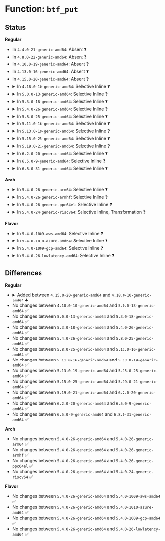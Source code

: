 # Function: <code>btf_put</code>

## Status
<b>Regular</b>
<ul>
<li>
In <code>4.4.0-21-generic-amd64</code>: Absent ❓
</li>
<li>
In <code>4.8.0-22-generic-amd64</code>: Absent ❓
</li>
<li>
In <code>4.10.0-19-generic-amd64</code>: Absent ❓
</li>
<li>
In <code>4.13.0-16-generic-amd64</code>: Absent ❓
</li>
<li>
In <code>4.15.0-20-generic-amd64</code>: Absent ❓
</li>
<li>
<details>
<summary>In <code>4.18.0-10-generic-amd64</code>: Selective Inline ❓</summary>

```c
void btf_put(struct btf * btf)
```

```json
{
  "name": "btf_put",
  "collision_type": "Unique Global",
  "inline_type": "Selective",
  "funcs": [
    {
      "addr": 18446744071580712416,
      "name": "btf_put",
      "external": true,
      "loc": "kernel/bpf/btf.c:684",
      "file": "kernel/bpf/btf.c",
      "inline": "not declared, inlined",
      "caller_inline": [],
      "caller_func": [
        "kernel/bpf/syscall.c:map_create",
        "kernel/bpf/syscall.c:map_create",
        "kernel/bpf/btf.c:btf_get_fd_by_id",
        "kernel/bpf/btf.c:btf_new_fd",
        "kernel/bpf/btf.c:btf_release"
      ]
    }
  ],
  "symbols": [
    {
      "addr": 18446744071580712416,
      "name": "btf_put",
      "section": ".text",
      "bind": "STB_GLOBAL",
      "size": 104
    }
  ]
}
```
</details>
</li>
<li>
<details>
<summary>In <code>5.0.0-13-generic-amd64</code>: Selective Inline ❓</summary>

```c
void btf_put(struct btf * btf)
```

```json
{
  "name": "btf_put",
  "collision_type": "Unique Global",
  "inline_type": "Selective",
  "funcs": [
    {
      "addr": 18446744071580791040,
      "name": "btf_put",
      "external": true,
      "loc": "kernel/bpf/btf.c:812",
      "file": "kernel/bpf/btf.c",
      "inline": "not declared, inlined",
      "caller_inline": [],
      "caller_func": [
        "kernel/bpf/syscall.c:__do_sys_bpf",
        "kernel/bpf/syscall.c:__do_sys_bpf",
        "kernel/bpf/syscall.c:bpf_prog_load",
        "kernel/bpf/btf.c:btf_get_fd_by_id",
        "kernel/bpf/btf.c:btf_new_fd",
        "kernel/bpf/btf.c:btf_release"
      ]
    }
  ],
  "symbols": [
    {
      "addr": 18446744071580791040,
      "name": "btf_put",
      "section": ".text",
      "bind": "STB_GLOBAL",
      "size": 104
    }
  ]
}
```
</details>
</li>
<li>
<details>
<summary>In <code>5.3.0-18-generic-amd64</code>: Selective Inline ❓</summary>

```c
void btf_put(struct btf * btf)
```

```json
{
  "name": "btf_put",
  "collision_type": "Unique Global",
  "inline_type": "Selective",
  "funcs": [
    {
      "addr": 18446744071580878528,
      "name": "btf_put",
      "external": true,
      "loc": "kernel/bpf/btf.c:913",
      "file": "kernel/bpf/btf.c",
      "inline": "not declared, inlined",
      "caller_inline": [],
      "caller_func": [
        "kernel/bpf/syscall.c:bpf_prog_load",
        "kernel/bpf/syscall.c:map_create",
        "kernel/bpf/syscall.c:map_create",
        "kernel/bpf/btf.c:btf_get_fd_by_id",
        "kernel/bpf/btf.c:btf_new_fd",
        "kernel/bpf/btf.c:btf_release"
      ]
    }
  ],
  "symbols": [
    {
      "addr": 18446744071580878528,
      "name": "btf_put",
      "section": ".text",
      "bind": "STB_GLOBAL",
      "size": 104
    }
  ]
}
```
</details>
</li>
<li>
<details>
<summary>In <code>5.4.0-26-generic-amd64</code>: Selective Inline ❓</summary>

```c
void btf_put(struct btf * btf)
```

```json
{
  "name": "btf_put",
  "collision_type": "Unique Global",
  "inline_type": "Selective",
  "funcs": [
    {
      "addr": 18446744071580929488,
      "name": "btf_put",
      "external": true,
      "loc": "kernel/bpf/btf.c:913",
      "file": "kernel/bpf/btf.c",
      "inline": "not declared, inlined",
      "caller_inline": [],
      "caller_func": [
        "kernel/bpf/syscall.c:map_create",
        "kernel/bpf/syscall.c:map_create",
        "kernel/bpf/btf.c:btf_get_fd_by_id",
        "kernel/bpf/btf.c:btf_new_fd",
        "kernel/bpf/btf.c:btf_release"
      ]
    }
  ],
  "symbols": [
    {
      "addr": 18446744071580929488,
      "name": "btf_put",
      "section": ".text",
      "bind": "STB_GLOBAL",
      "size": 104
    }
  ]
}
```
</details>
</li>
<li>
<details>
<summary>In <code>5.8.0-25-generic-amd64</code>: Selective Inline ❓</summary>

```c
void btf_put(struct btf * btf)
```

```json
{
  "name": "btf_put",
  "collision_type": "Unique Global",
  "inline_type": "Selective",
  "funcs": [
    {
      "addr": 18446744071581085616,
      "name": "btf_put",
      "external": true,
      "loc": "kernel/bpf/btf.c:941",
      "file": "kernel/bpf/btf.c",
      "inline": "not declared, inlined",
      "caller_inline": [],
      "caller_func": [
        "kernel/bpf/syscall.c:bpf_prog_load",
        "kernel/bpf/syscall.c:map_create",
        "kernel/bpf/btf.c:btf_get_fd_by_id",
        "kernel/bpf/btf.c:btf_new_fd",
        "kernel/bpf/btf.c:btf_release"
      ]
    }
  ],
  "symbols": [
    {
      "addr": 18446744071581085616,
      "name": "btf_put",
      "section": ".text",
      "bind": "STB_GLOBAL",
      "size": 127
    }
  ]
}
```
</details>
</li>
<li>
<details>
<summary>In <code>5.11.0-16-generic-amd64</code>: Selective Inline ❓</summary>

```c
void btf_put(struct btf * btf)
```

```json
{
  "name": "btf_put",
  "collision_type": "Unique Global",
  "inline_type": "Selective",
  "funcs": [
    {
      "addr": 18446744071581110960,
      "name": "btf_put",
      "external": true,
      "loc": "kernel/bpf/btf.c:1532",
      "file": "kernel/bpf/btf.c",
      "inline": "not declared, inlined",
      "caller_inline": [],
      "caller_func": [
        "kernel/bpf/syscall.c:bpf_prog_load",
        "kernel/bpf/syscall.c:bpf_prog_load",
        "kernel/bpf/syscall.c:bpf_prog_load",
        "kernel/bpf/syscall.c:bpf_prog_load",
        "kernel/bpf/syscall.c:map_create",
        "kernel/bpf/syscall.c:map_create",
        "kernel/bpf/verifier.c:bpf_check",
        "kernel/bpf/btf.c:btf_get_fd_by_id",
        "kernel/bpf/btf.c:btf_new_fd",
        "kernel/bpf/btf.c:btf_release"
      ]
    }
  ],
  "symbols": [
    {
      "addr": 18446744071581110960,
      "name": "btf_put",
      "section": ".text",
      "bind": "STB_GLOBAL",
      "size": 127
    }
  ]
}
```
</details>
</li>
<li>
<details>
<summary>In <code>5.13.0-19-generic-amd64</code>: Selective Inline ❓</summary>

```c
void btf_put(struct btf * btf)
```

```json
{
  "name": "btf_put",
  "collision_type": "Unique Global",
  "inline_type": "Selective",
  "funcs": [
    {
      "addr": 18446744071581129552,
      "name": "btf_put",
      "external": true,
      "loc": "kernel/bpf/btf.c:1533",
      "file": "kernel/bpf/btf.c",
      "inline": "not declared, inlined",
      "caller_inline": [],
      "caller_func": [
        "kernel/bpf/core.c:bpf_prog_free_deferred",
        "kernel/bpf/syscall.c:bpf_prog_load",
        "kernel/bpf/syscall.c:bpf_prog_load",
        "kernel/bpf/syscall.c:bpf_prog_load",
        "kernel/bpf/syscall.c:bpf_prog_load",
        "kernel/bpf/syscall.c:__bpf_prog_put_noref",
        "kernel/bpf/syscall.c:__bpf_prog_put_noref",
        "kernel/bpf/syscall.c:map_create",
        "kernel/bpf/syscall.c:map_create",
        "kernel/bpf/verifier.c:bpf_check",
        "kernel/bpf/verifier.c:check_pseudo_btf_id",
        "kernel/bpf/verifier.c:check_pseudo_btf_id",
        "kernel/bpf/btf.c:btf_get_fd_by_id",
        "kernel/bpf/btf.c:btf_new_fd",
        "kernel/bpf/btf.c:btf_release"
      ]
    }
  ],
  "symbols": [
    {
      "addr": 18446744071581129552,
      "name": "btf_put",
      "section": ".text",
      "bind": "STB_GLOBAL",
      "size": 127
    }
  ]
}
```
</details>
</li>
<li>
<details>
<summary>In <code>5.15.0-25-generic-amd64</code>: Selective Inline ❓</summary>

```c
void btf_put(struct btf * btf)
```

```json
{
  "name": "btf_put",
  "collision_type": "Unique Global",
  "inline_type": "Selective",
  "funcs": [
    {
      "addr": 18446744071581361536,
      "name": "btf_put",
      "external": true,
      "loc": "kernel/bpf/btf.c:1533",
      "file": "kernel/bpf/btf.c",
      "inline": "not declared, inlined",
      "caller_inline": [],
      "caller_func": [
        "kernel/bpf/core.c:bpf_prog_free_deferred",
        "kernel/bpf/syscall.c:bpf_prog_load",
        "kernel/bpf/syscall.c:bpf_prog_load",
        "kernel/bpf/syscall.c:bpf_prog_load",
        "kernel/bpf/syscall.c:bpf_prog_load",
        "kernel/bpf/syscall.c:__bpf_prog_put_noref",
        "kernel/bpf/syscall.c:__bpf_prog_put_noref",
        "kernel/bpf/syscall.c:map_create",
        "kernel/bpf/syscall.c:map_create",
        "kernel/bpf/verifier.c:bpf_check",
        "kernel/bpf/verifier.c:check_pseudo_btf_id",
        "kernel/bpf/verifier.c:check_pseudo_btf_id",
        "kernel/bpf/map_in_map.c:bpf_map_meta_free",
        "kernel/bpf/btf.c:bpf_btf_find_by_name_kind",
        "kernel/bpf/btf.c:bpf_btf_find_by_name_kind",
        "kernel/bpf/btf.c:btf_get_fd_by_id",
        "kernel/bpf/btf.c:btf_new_fd",
        "kernel/bpf/btf.c:btf_release"
      ]
    }
  ],
  "symbols": [
    {
      "addr": 18446744071581361536,
      "name": "btf_put",
      "section": ".text",
      "bind": "STB_GLOBAL",
      "size": 127
    }
  ]
}
```
</details>
</li>
<li>
<details>
<summary>In <code>5.19.0-21-generic-amd64</code>: Selective Inline ❓</summary>

```c
void btf_put(struct btf * btf)
```

```json
{
  "name": "btf_put",
  "collision_type": "Unique Global",
  "inline_type": "Selective",
  "funcs": [
    {
      "addr": 18446744071581675808,
      "name": "btf_put",
      "external": true,
      "loc": "kernel/bpf/btf.c:1661",
      "file": "kernel/bpf/btf.c",
      "inline": "not declared, inlined",
      "caller_inline": [],
      "caller_func": [
        "kernel/bpf/core.c:bpf_prog_free_deferred",
        "kernel/bpf/syscall.c:bpf_prog_load",
        "kernel/bpf/syscall.c:bpf_prog_load",
        "kernel/bpf/syscall.c:bpf_prog_load",
        "kernel/bpf/syscall.c:bpf_prog_load",
        "kernel/bpf/syscall.c:__bpf_prog_put_noref",
        "kernel/bpf/syscall.c:__bpf_prog_put_noref",
        "kernel/bpf/syscall.c:map_create",
        "kernel/bpf/syscall.c:map_create",
        "kernel/bpf/syscall.c:bpf_map_copy_kptr_off_tab",
        "kernel/bpf/syscall.c:bpf_map_free_kptr_off_tab",
        "kernel/bpf/verifier.c:bpf_check",
        "kernel/bpf/verifier.c:check_pseudo_btf_id",
        "kernel/bpf/verifier.c:check_pseudo_btf_id",
        "kernel/bpf/verifier.c:bpf_free_kfunc_btf_tab",
        "kernel/bpf/verifier.c:__find_kfunc_desc_btf",
        "kernel/bpf/verifier.c:__find_kfunc_desc_btf",
        "kernel/bpf/map_in_map.c:bpf_map_meta_free",
        "kernel/bpf/btf.c:register_btf_id_dtor_kfuncs",
        "kernel/bpf/btf.c:bpf_btf_find_by_name_kind",
        "kernel/bpf/btf.c:bpf_btf_find_by_name_kind",
        "kernel/bpf/btf.c:btf_module_notify",
        "kernel/bpf/btf.c:btf_get_fd_by_id",
        "kernel/bpf/btf.c:btf_new_fd",
        "kernel/bpf/btf.c:btf_release",
        "kernel/bpf/btf.c:btf_parse_kptrs",
        "kernel/bpf/btf.c:btf_parse_kptrs",
        "kernel/bpf/btf.c:bpf_find_btf_id"
      ]
    }
  ],
  "symbols": [
    {
      "addr": 18446744071581675808,
      "name": "btf_put",
      "section": ".text",
      "bind": "STB_GLOBAL",
      "size": 157
    }
  ]
}
```
</details>
</li>
<li>
<details>
<summary>In <code>6.2.0-20-generic-amd64</code>: Selective Inline ❓</summary>

```c
void btf_put(struct btf * btf)
```

```json
{
  "name": "btf_put",
  "collision_type": "Unique Global",
  "inline_type": "Selective",
  "funcs": [
    {
      "addr": 18446744071582070096,
      "name": "btf_put",
      "external": true,
      "loc": "kernel/bpf/btf.c:1684",
      "file": "kernel/bpf/btf.c",
      "inline": "not declared, inlined",
      "caller_inline": [],
      "caller_func": [
        "kernel/bpf/core.c:bpf_prog_free_deferred",
        "kernel/bpf/syscall.c:bpf_prog_load",
        "kernel/bpf/syscall.c:bpf_prog_load",
        "kernel/bpf/syscall.c:bpf_prog_load",
        "kernel/bpf/syscall.c:bpf_prog_load",
        "kernel/bpf/syscall.c:__bpf_prog_put_noref",
        "kernel/bpf/syscall.c:__bpf_prog_put_noref",
        "kernel/bpf/syscall.c:map_create",
        "kernel/bpf/syscall.c:map_create",
        "kernel/bpf/verifier.c:bpf_check",
        "kernel/bpf/verifier.c:check_pseudo_btf_id",
        "kernel/bpf/verifier.c:check_pseudo_btf_id",
        "kernel/bpf/verifier.c:bpf_free_kfunc_btf_tab",
        "kernel/bpf/verifier.c:__find_kfunc_desc_btf",
        "kernel/bpf/verifier.c:__find_kfunc_desc_btf",
        "kernel/bpf/map_in_map.c:bpf_map_meta_free",
        "kernel/bpf/btf.c:register_btf_id_dtor_kfuncs",
        "kernel/bpf/btf.c:bpf_btf_find_by_name_kind",
        "kernel/bpf/btf.c:bpf_btf_find_by_name_kind",
        "kernel/bpf/btf.c:btf_module_notify",
        "kernel/bpf/btf.c:btf_get_fd_by_id",
        "kernel/bpf/btf.c:btf_new_fd",
        "kernel/bpf/btf.c:btf_release",
        "kernel/bpf/btf.c:btf_parse_fields",
        "kernel/bpf/btf.c:bpf_find_btf_id"
      ]
    }
  ],
  "symbols": [
    {
      "addr": 18446744071582070096,
      "name": "btf_put",
      "section": ".text",
      "bind": "STB_GLOBAL",
      "size": 157
    }
  ]
}
```
</details>
</li>
<li>
<details>
<summary>In <code>6.5.0-9-generic-amd64</code>: Selective Inline ❓</summary>

```c
void btf_put(struct btf * btf)
```

```json
{
  "name": "btf_put",
  "collision_type": "Unique Global",
  "inline_type": "Selective",
  "funcs": [
    {
      "addr": 18446744071582265888,
      "name": "btf_put",
      "external": true,
      "loc": "kernel/bpf/btf.c:1714",
      "file": "kernel/bpf/btf.c",
      "inline": "not declared, inlined",
      "caller_inline": [],
      "caller_func": [
        "kernel/bpf/core.c:bpf_prog_free_deferred",
        "kernel/bpf/syscall.c:bpf_prog_load",
        "kernel/bpf/syscall.c:bpf_prog_load",
        "kernel/bpf/syscall.c:bpf_prog_load",
        "kernel/bpf/syscall.c:bpf_prog_load",
        "kernel/bpf/syscall.c:__bpf_prog_put_noref",
        "kernel/bpf/syscall.c:__bpf_prog_put_noref",
        "kernel/bpf/syscall.c:map_create",
        "kernel/bpf/syscall.c:map_create",
        "kernel/bpf/verifier.c:bpf_check",
        "kernel/bpf/verifier.c:check_pseudo_btf_id",
        "kernel/bpf/verifier.c:check_pseudo_btf_id",
        "kernel/bpf/verifier.c:bpf_free_kfunc_btf_tab",
        "kernel/bpf/verifier.c:__find_kfunc_desc_btf",
        "kernel/bpf/verifier.c:__find_kfunc_desc_btf",
        "kernel/bpf/map_in_map.c:bpf_map_meta_free",
        "kernel/bpf/btf.c:register_btf_id_dtor_kfuncs",
        "kernel/bpf/btf.c:__register_btf_kfunc_id_set",
        "kernel/bpf/btf.c:bpf_btf_find_by_name_kind",
        "kernel/bpf/btf.c:bpf_btf_find_by_name_kind",
        "kernel/bpf/btf.c:btf_module_notify",
        "kernel/bpf/btf.c:btf_get_fd_by_id",
        "kernel/bpf/btf.c:btf_new_fd",
        "kernel/bpf/btf.c:btf_release",
        "kernel/bpf/btf.c:btf_parse_kptr",
        "kernel/bpf/btf.c:bpf_find_btf_id"
      ]
    }
  ],
  "symbols": [
    {
      "addr": 18446744071582265888,
      "name": "btf_put",
      "section": ".text",
      "bind": "STB_GLOBAL",
      "size": 157
    }
  ]
}
```
</details>
</li>
<li>
<details>
<summary>In <code>6.8.0-31-generic-amd64</code>: Selective Inline ❓</summary>

```c
void btf_put(struct btf * btf)
```

```json
{
  "name": "btf_put",
  "collision_type": "Unique Global",
  "inline_type": "Selective",
  "funcs": [
    {
      "addr": 18446744071582421328,
      "name": "btf_put",
      "external": true,
      "loc": "kernel/bpf/btf.c:1715",
      "file": "kernel/bpf/btf.c",
      "inline": "not declared, inlined",
      "caller_inline": [],
      "caller_func": [
        "kernel/trace/trace_probe.c:traceprobe_finish_parse",
        "kernel/trace/trace_btf.c:btf_find_func_proto",
        "kernel/bpf/core.c:bpf_prog_free_deferred",
        "kernel/bpf/syscall.c:bpf_prog_load",
        "kernel/bpf/syscall.c:bpf_prog_load",
        "kernel/bpf/syscall.c:bpf_prog_load",
        "kernel/bpf/syscall.c:bpf_prog_load",
        "kernel/bpf/syscall.c:__bpf_prog_put_noref",
        "kernel/bpf/syscall.c:__bpf_prog_put_noref",
        "kernel/bpf/syscall.c:map_create",
        "kernel/bpf/syscall.c:map_create",
        "kernel/bpf/syscall.c:bpf_map_free_deferred",
        "kernel/bpf/verifier.c:bpf_check",
        "kernel/bpf/verifier.c:check_pseudo_btf_id",
        "kernel/bpf/verifier.c:check_pseudo_btf_id",
        "kernel/bpf/verifier.c:bpf_free_kfunc_btf_tab",
        "kernel/bpf/verifier.c:__find_kfunc_desc_btf",
        "kernel/bpf/verifier.c:__find_kfunc_desc_btf",
        "kernel/bpf/map_in_map.c:bpf_map_meta_free",
        "kernel/bpf/btf.c:register_btf_id_dtor_kfuncs",
        "kernel/bpf/btf.c:__register_btf_kfunc_id_set",
        "kernel/bpf/btf.c:bpf_btf_find_by_name_kind",
        "kernel/bpf/btf.c:bpf_btf_find_by_name_kind",
        "kernel/bpf/btf.c:btf_module_notify",
        "kernel/bpf/btf.c:btf_get_fd_by_id",
        "kernel/bpf/btf.c:btf_new_fd",
        "kernel/bpf/btf.c:btf_release",
        "kernel/bpf/btf.c:btf_parse_kptr",
        "kernel/bpf/btf.c:bpf_find_btf_id"
      ]
    }
  ],
  "symbols": [
    {
      "addr": 18446744071582421328,
      "name": "btf_put",
      "section": ".text",
      "bind": "STB_GLOBAL",
      "size": 157
    }
  ]
}
```
</details>
</li>
</ul>
<b>Arch</b>
<ul>
<li>
<details>
<summary>In <code>5.4.0-26-generic-arm64</code>: Selective Inline ❓</summary>

```c
void btf_put(struct btf * btf)
```

```json
{
  "name": "btf_put",
  "collision_type": "Unique Global",
  "inline_type": "Selective",
  "funcs": [
    {
      "addr": 18446603336492268144,
      "name": "btf_put",
      "external": true,
      "loc": "kernel/bpf/btf.c:913",
      "file": "kernel/bpf/btf.c",
      "inline": "not declared, inlined",
      "caller_inline": [],
      "caller_func": [
        "kernel/bpf/syscall.c:map_create",
        "kernel/bpf/syscall.c:map_create",
        "kernel/bpf/btf.c:btf_get_fd_by_id",
        "kernel/bpf/btf.c:btf_new_fd",
        "kernel/bpf/btf.c:btf_release"
      ]
    }
  ],
  "symbols": [
    {
      "addr": 18446603336492268144,
      "name": "btf_put",
      "section": ".text",
      "bind": "STB_GLOBAL",
      "size": 240
    }
  ]
}
```
</details>
</li>
<li>
<details>
<summary>In <code>5.4.0-26-generic-armhf</code>: Selective Inline ❓</summary>

```c
void btf_put(struct btf * btf)
```

```json
{
  "name": "btf_put",
  "collision_type": "Unique Global",
  "inline_type": "Selective",
  "funcs": [
    {
      "addr": 3226157564,
      "name": "btf_put",
      "external": true,
      "loc": "kernel/bpf/btf.c:913",
      "file": "kernel/bpf/btf.c",
      "inline": "not declared, inlined",
      "caller_inline": [],
      "caller_func": [
        "kernel/bpf/syscall.c:map_create",
        "kernel/bpf/syscall.c:map_create",
        "kernel/bpf/btf.c:btf_get_fd_by_id",
        "kernel/bpf/btf.c:btf_new_fd",
        "kernel/bpf/btf.c:btf_release"
      ]
    }
  ],
  "symbols": [
    {
      "addr": 3226157564,
      "name": "btf_put",
      "section": ".text",
      "bind": "STB_GLOBAL",
      "size": 108
    }
  ]
}
```
</details>
</li>
<li>
<details>
<summary>In <code>5.4.0-26-generic-ppc64el</code>: Selective Inline ❓</summary>

```c
void btf_put(struct btf * btf)
```

```json
{
  "name": "btf_put",
  "collision_type": "Unique Global",
  "inline_type": "Selective",
  "funcs": [
    {
      "addr": 13835058055285498144,
      "name": "btf_put",
      "external": true,
      "loc": "kernel/bpf/btf.c:913",
      "file": "kernel/bpf/btf.c",
      "inline": "not declared, inlined",
      "caller_inline": [],
      "caller_func": [
        "kernel/bpf/syscall.c:map_create",
        "kernel/bpf/syscall.c:map_create",
        "kernel/bpf/btf.c:btf_get_fd_by_id",
        "kernel/bpf/btf.c:btf_new_fd",
        "kernel/bpf/btf.c:btf_release"
      ]
    }
  ],
  "symbols": [
    {
      "addr": 13835058055285498144,
      "name": "btf_put",
      "section": ".text",
      "bind": "STB_GLOBAL",
      "size": 220
    }
  ]
}
```
</details>
</li>
<li>
<details>
<summary>In <code>5.4.0-24-generic-riscv64</code>: Selective Inline, Transformation ❓</summary>

```c
void btf_put(struct btf * btf)
```

```json
{
  "name": "btf_put",
  "collision_type": "Unique Global",
  "inline_type": "Selective",
  "funcs": [
    {
      "addr": 18446743936272412846,
      "name": "btf_put",
      "external": true,
      "loc": "kernel/bpf/btf.c:913",
      "file": "kernel/bpf/btf.c",
      "inline": "not declared, inlined",
      "caller_inline": [
        "kernel/bpf/btf.c:btf_get_fd_by_id",
        "kernel/bpf/btf.c:btf_new_fd",
        "kernel/bpf/btf.c:btf_release"
      ],
      "caller_func": [
        "kernel/bpf/syscall.c:map_create",
        "kernel/bpf/syscall.c:map_create",
        "kernel/bpf/btf.c:btf_get_fd_by_id",
        "kernel/bpf/btf.c:btf_new_fd",
        "kernel/bpf/btf.c:btf_release"
      ]
    }
  ],
  "symbols": [
    {
      "addr": 18446743936272403162,
      "name": "btf_put.part.0",
      "section": ".text",
      "bind": "STB_LOCAL",
      "size": 112
    },
    {
      "addr": 18446743936272405678,
      "name": "btf_put",
      "section": ".text",
      "bind": "STB_GLOBAL",
      "size": 72
    }
  ]
}
```
</details>
</li>
</ul>
<b>Flavor</b>
<ul>
<li>
<details>
<summary>In <code>5.4.0-1009-aws-amd64</code>: Selective Inline ❓</summary>

```c
void btf_put(struct btf * btf)
```

```json
{
  "name": "btf_put",
  "collision_type": "Unique Global",
  "inline_type": "Selective",
  "funcs": [
    {
      "addr": 18446744071580898288,
      "name": "btf_put",
      "external": true,
      "loc": "kernel/bpf/btf.c:913",
      "file": "kernel/bpf/btf.c",
      "inline": "not declared, inlined",
      "caller_inline": [],
      "caller_func": [
        "kernel/bpf/syscall.c:map_create",
        "kernel/bpf/syscall.c:map_create",
        "kernel/bpf/btf.c:btf_get_fd_by_id",
        "kernel/bpf/btf.c:btf_new_fd",
        "kernel/bpf/btf.c:btf_release"
      ]
    }
  ],
  "symbols": [
    {
      "addr": 18446744071580898288,
      "name": "btf_put",
      "section": ".text",
      "bind": "STB_GLOBAL",
      "size": 104
    }
  ]
}
```
</details>
</li>
<li>
<details>
<summary>In <code>5.4.0-1010-azure-amd64</code>: Selective Inline ❓</summary>

```c
void btf_put(struct btf * btf)
```

```json
{
  "name": "btf_put",
  "collision_type": "Unique Global",
  "inline_type": "Selective",
  "funcs": [
    {
      "addr": 18446744071580844352,
      "name": "btf_put",
      "external": true,
      "loc": "kernel/bpf/btf.c:913",
      "file": "kernel/bpf/btf.c",
      "inline": "not declared, inlined",
      "caller_inline": [],
      "caller_func": [
        "kernel/bpf/syscall.c:map_create",
        "kernel/bpf/syscall.c:map_create",
        "kernel/bpf/btf.c:btf_get_fd_by_id",
        "kernel/bpf/btf.c:btf_new_fd",
        "kernel/bpf/btf.c:btf_release"
      ]
    }
  ],
  "symbols": [
    {
      "addr": 18446744071580844352,
      "name": "btf_put",
      "section": ".text",
      "bind": "STB_GLOBAL",
      "size": 104
    }
  ]
}
```
</details>
</li>
<li>
<details>
<summary>In <code>5.4.0-1009-gcp-amd64</code>: Selective Inline ❓</summary>

```c
void btf_put(struct btf * btf)
```

```json
{
  "name": "btf_put",
  "collision_type": "Unique Global",
  "inline_type": "Selective",
  "funcs": [
    {
      "addr": 18446744071580889536,
      "name": "btf_put",
      "external": true,
      "loc": "kernel/bpf/btf.c:913",
      "file": "kernel/bpf/btf.c",
      "inline": "not declared, inlined",
      "caller_inline": [],
      "caller_func": [
        "kernel/bpf/syscall.c:map_create",
        "kernel/bpf/syscall.c:map_create",
        "kernel/bpf/btf.c:btf_get_fd_by_id",
        "kernel/bpf/btf.c:btf_new_fd",
        "kernel/bpf/btf.c:btf_release"
      ]
    }
  ],
  "symbols": [
    {
      "addr": 18446744071580889536,
      "name": "btf_put",
      "section": ".text",
      "bind": "STB_GLOBAL",
      "size": 104
    }
  ]
}
```
</details>
</li>
<li>
<details>
<summary>In <code>5.4.0-26-lowlatency-amd64</code>: Selective Inline ❓</summary>

```c
void btf_put(struct btf * btf)
```

```json
{
  "name": "btf_put",
  "collision_type": "Unique Global",
  "inline_type": "Selective",
  "funcs": [
    {
      "addr": 18446744071580948176,
      "name": "btf_put",
      "external": true,
      "loc": "kernel/bpf/btf.c:913",
      "file": "kernel/bpf/btf.c",
      "inline": "not declared, inlined",
      "caller_inline": [],
      "caller_func": [
        "kernel/bpf/syscall.c:map_create",
        "kernel/bpf/syscall.c:map_create",
        "kernel/bpf/btf.c:btf_get_fd_by_id",
        "kernel/bpf/btf.c:btf_new_fd",
        "kernel/bpf/btf.c:btf_release"
      ]
    }
  ],
  "symbols": [
    {
      "addr": 18446744071580948176,
      "name": "btf_put",
      "section": ".text",
      "bind": "STB_GLOBAL",
      "size": 104
    }
  ]
}
```
</details>
</li>
</ul>

## Differences
<b>Regular</b>
<ul>
<li>
<details>
<summary>Added between <code>4.15.0-20-generic-amd64</code> and <code>4.18.0-10-generic-amd64</code> ➕</summary>

```c
void btf_put(struct btf * btf)
```
</details>
</li>
<li>
No changes between <code>4.18.0-10-generic-amd64</code> and <code>5.0.0-13-generic-amd64</code> ✅
</li>
<li>
No changes between <code>5.0.0-13-generic-amd64</code> and <code>5.3.0-18-generic-amd64</code> ✅
</li>
<li>
No changes between <code>5.3.0-18-generic-amd64</code> and <code>5.4.0-26-generic-amd64</code> ✅
</li>
<li>
No changes between <code>5.4.0-26-generic-amd64</code> and <code>5.8.0-25-generic-amd64</code> ✅
</li>
<li>
No changes between <code>5.8.0-25-generic-amd64</code> and <code>5.11.0-16-generic-amd64</code> ✅
</li>
<li>
No changes between <code>5.11.0-16-generic-amd64</code> and <code>5.13.0-19-generic-amd64</code> ✅
</li>
<li>
No changes between <code>5.13.0-19-generic-amd64</code> and <code>5.15.0-25-generic-amd64</code> ✅
</li>
<li>
No changes between <code>5.15.0-25-generic-amd64</code> and <code>5.19.0-21-generic-amd64</code> ✅
</li>
<li>
No changes between <code>5.19.0-21-generic-amd64</code> and <code>6.2.0-20-generic-amd64</code> ✅
</li>
<li>
No changes between <code>6.2.0-20-generic-amd64</code> and <code>6.5.0-9-generic-amd64</code> ✅
</li>
<li>
No changes between <code>6.5.0-9-generic-amd64</code> and <code>6.8.0-31-generic-amd64</code> ✅
</li>
</ul>
<b>Arch</b>
<ul>
<li>
No changes between <code>5.4.0-26-generic-amd64</code> and <code>5.4.0-26-generic-arm64</code> ✅
</li>
<li>
No changes between <code>5.4.0-26-generic-amd64</code> and <code>5.4.0-26-generic-armhf</code> ✅
</li>
<li>
No changes between <code>5.4.0-26-generic-amd64</code> and <code>5.4.0-26-generic-ppc64el</code> ✅
</li>
<li>
No changes between <code>5.4.0-26-generic-amd64</code> and <code>5.4.0-24-generic-riscv64</code> ✅
</li>
</ul>
<b>Flavor</b>
<ul>
<li>
No changes between <code>5.4.0-26-generic-amd64</code> and <code>5.4.0-1009-aws-amd64</code> ✅
</li>
<li>
No changes between <code>5.4.0-26-generic-amd64</code> and <code>5.4.0-1010-azure-amd64</code> ✅
</li>
<li>
No changes between <code>5.4.0-26-generic-amd64</code> and <code>5.4.0-1009-gcp-amd64</code> ✅
</li>
<li>
No changes between <code>5.4.0-26-generic-amd64</code> and <code>5.4.0-26-lowlatency-amd64</code> ✅
</li>
</ul>
